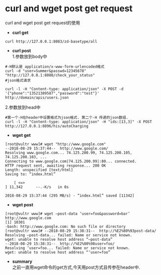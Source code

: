 # curl and wget post get request

curl and wget post get request的使用
- **curl get**<br>
```
curl http://127.0.0.1:8083/zd-basetype/all

```

- **curl post**<br>
1.参数放到body中<br>
```
#-H默认是 application/x-www-form-urlencoded格式
curl -d "user=Summer&passwd=12345678" "http://127.0.0.1:8080/check_your_status"
#json格式请求

curl -l -H "Content-type: application/json" -X POST -d '{"phone":"13521389587","password":"test"}' http://domain/apis/users.json
```

2.参数放到head中<br>
```
#第一个-H在header中设置格式为json格式. 第二个-H 传递的json数组.
curl -l -H "Content-type: application/json" -H "ids:[13,3]" -X POST http://127.0.0.1:8896/his/autoCharging
```

- **wget get**<br>
```
[root@vultr www]# wget "http://www.google.com"
--2018-08-29 15:37:44--  http://www.google.com/
Resolving www.google.com... 74.125.200.99, 74.125.200.105, 74.125.200.103, ...
Connecting to www.google.com|74.125.200.99|:80... connected.
HTTP request sent, awaiting response... 200 OK
Length: unspecified [text/html]
Saving to: “index.html”

    [ <=>                                                                                                                                                                                               ] 11,342      --.-K/s   in 0s      

2018-08-29 15:37:44 (295 MB/s) - “index.html” saved [11342]
```

- **wget post**<br>
```
[root@vultr www]# wget –post-data ‘user=foo&password=bar’ http://www.google.com
[1] 10301
-bash: http://www.google.com: No such file or directory
[root@vultr www]# --2018-08-29 15:38:31--  http://%E2%80%93post-data/
Resolving –post-data... failed: Name or service not known.
wget: unable to resolve host address “–post-data”
--2018-08-29 15:38:31--  http://%E2%80%98user=foo/
Resolving ‘user=foo... failed: Name or service not known.
wget: unable to resolve host address “‘user=foo”
```


- **summary**<br>
 之前一直用wget命令的get方式,今天用post方式且传参在header中.